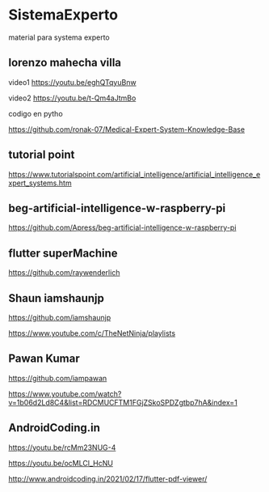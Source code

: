 # SistemaExperto
material para systema experto

## lorenzo mahecha villa

video1
https://youtu.be/eghQTqyuBnw

video2
https://youtu.be/t-Qm4aJtmBo

codigo en pytho

https://github.com/ronak-07/Medical-Expert-System-Knowledge-Base


## tutorial point

https://www.tutorialspoint.com/artificial_intelligence/artificial_intelligence_expert_systems.htm

##  beg-artificial-intelligence-w-raspberry-pi

https://github.com/Apress/beg-artificial-intelligence-w-raspberry-pi


## flutter superMachine

https://github.com/raywenderlich

## Shaun iamshaunjp

https://github.com/iamshaunjp

https://www.youtube.com/c/TheNetNinja/playlists

## Pawan Kumar

https://github.com/iampawan

https://www.youtube.com/watch?v=1b06d2Ld8C4&list=RDCMUCFTM1FGjZSkoSPDZgtbp7hA&index=1


## AndroidCoding.in

https://youtu.be/rcMm23NUG-4

https://youtu.be/ocMLCl_HcNU

http://www.androidcoding.in/2021/02/17/flutter-pdf-viewer/


